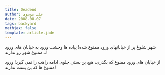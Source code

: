 ```yaml
---
title: Deadend
author: علی موسوی
date: 2008-08-07
tags: backyard
mathjax: false
template: article.jade
---
```


شهر شلوغ پر از خیابانهای ورود ممنوع شده! پیاده ها وحشت ورود به خیابان های ورود ممنوع شهر رو ندارند…!

از خیابان های ورود ممنوع که بگذری، هیچ بن بستی جلوی ادامه راهت را نمی گیرد! ورود ممنوع ها که بن بست ندارند!
